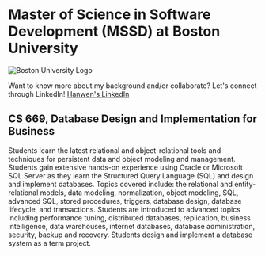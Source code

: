 # Master of Science in Software Development (MSSD) at Boston University

![Boston University Logo](BU_logo.jpg "Boston University Logo")

Want to know more about my background and/or collaborate? Let's connect through LinkedIn!
[Hanwen's LinkedIn](https://www.linkedin.com/in/hanwenzhang123)

## CS 669, Database Design and Implementation for Business
Students learn the latest relational and object-relational tools and techniques for persistent data and
object modeling and management. Students gain extensive hands-on experience using Oracle or
Microsoft SQL Server as they learn the Structured Query Language (SQL) and design and implement
databases. Topics covered include: the relational and entity-relational models, data modeling,
normalization, object modeling, SQL, advanced SQL, stored procedures, triggers, database design,
database lifecycle, and transactions. Students are introduced to advanced topics including performance
tuning, distributed databases, replication, business intelligence, data warehouses, internet databases,
database administration, security, backup and recovery. Students design and implement a database
system as a term project. 
